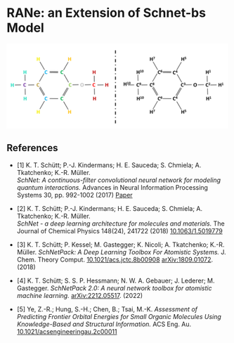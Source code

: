 # RANe: an Extension of Schnet-bs Model

![](rane.png)

## References

* [1] K. T. Schütt; P.-J. Kindermans; H. E. Sauceda; S. Chmiela; A. Tkatchenko; K.-R. Müller.  
*SchNet: A continuous-filter convolutional neural network for modeling quantum interactions.*
Advances in Neural Information Processing Systems 30, pp. 992-1002 (2017) [Paper](http://papers.nips.cc/paper/6700-schnet-a-continuous-filter-convolutional-neural-network-for-modeling-quantum-interactions)

* [2] K. T. Schütt; P.-J. Kindermans; H. E. Sauceda; S. Chmiela; A. Tkatchenko; K.-R. Müller.  
*SchNet - a deep learning architecture for molecules and materials.*
The Journal of Chemical Physics 148(24), 241722 (2018) [10.1063/1.5019779](https://doi.org/10.1063/1.5019779)

* [3] K. T. Schütt; P. Kessel; M. Gastegger; K. Nicoli; A. Tkatchenko; K.-R. Müller. *SchNetPack: A Deep Learning Toolbox For Atomistic Systems.* J. Chem. Theory Comput. [10.1021/acs.jctc.8b00908](https://pubs.acs.org/doi/10.1021/acs.jctc.8b00908) [arXiv:1809.01072](https://arxiv.org/abs/1809.01072). (2018)

* [4] K. T. Schütt; S. S. P. Hessmann; N. W. A. Gebauer; J. Lederer; M. Gastegger. *SchNetPack 2.0: A neural network toolbox for atomistic machine learning.* [arXiv:2212.05517](https://arxiv.org/abs/2212.05517). (2022)

* [5] Ye, Z.-R.; Hung, S.-H.; Chen, B.; Tsai, M.-K. *Assessment of Predicting Frontier Orbital Energies for Small Organic Molecules Using Knowledge-Based and Structural Information.* ACS Eng. Au. [10.1021/acsengineeringau.2c00011](10.1021/acsengineeringau.2c00011)
